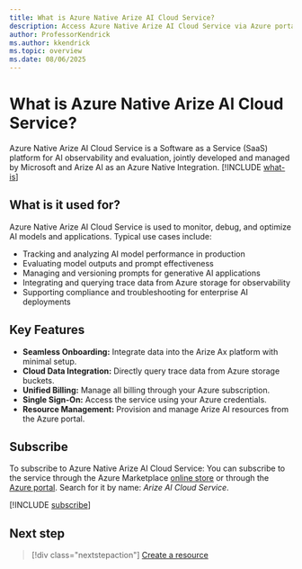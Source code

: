```yaml
---
title: What is Azure Native Arize AI Cloud Service?
description: Access Azure Native Arize AI Cloud Service via Azure portal to develop, debug, and improve AI applications with enterprise quality using observability and evaluation tools.
author: ProfessorKendrick
ms.author: kkendrick
ms.topic: overview
ms.date: 08/06/2025
---
```

# What is Azure Native Arize AI Cloud Service?

Azure Native Arize AI Cloud Service is a Software as a Service (SaaS) platform for AI observability and evaluation, jointly developed and managed by Microsoft and Arize AI as an Azure Native Integration. [!INCLUDE [what-is](../includes/what-is.md)]

## What is it used for?

Azure Native Arize AI Cloud Service is used to monitor, debug, and optimize AI models and applications. Typical use cases include:

- Tracking and analyzing AI model performance in production
- Evaluating model outputs and prompt effectiveness
- Managing and versioning prompts for generative AI applications
- Integrating and querying trace data from Azure storage for observability
- Supporting compliance and troubleshooting for enterprise AI deployments

## Key Features

- **Seamless Onboarding:** Integrate data into the Arize Ax platform with minimal setup.
- **Cloud Data Integration:** Directly query trace data from Azure storage buckets.
- **Unified Billing:** Manage all billing through your Azure subscription.
- **Single Sign-On:** Access the service using your Azure credentials.
- **Resource Management:** Provision and manage Arize AI resources from the Azure portal.

## Subscribe

To subscribe to Azure Native Arize AI Cloud Service:
You can subscribe to the service through the Azure Marketplace [online store](https://azuremarketplace.microsoft.com/marketplace/apps/arizeai1657829589668.arize-liftr-0?tab=Overview) or through the [Azure portal](https://portal.azure.com/#browse/arizeai.observabilityeval%2Forganizations). Search for it by name: *Arize AI Cloud Service*.

[!INCLUDE [subscribe](../includes/subscribe-from-azure-portal.md)]

## Next step

> [!div class="nextstepaction"]
> [Create a resource](create.md)

